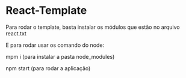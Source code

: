 # React-Template

Para rodar o template, basta instalar os módulos que estão no arquivo react.txt

E para rodar usar os comando do node:

mpm i (para instalar a pasta node_modules)

npm start (para rodar a aplicação)
